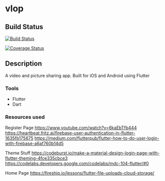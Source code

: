 # vlop

## Build Status

[![Build Status](https://travis-ci.org/bmarden/vlop.svg?branch=master)](https://travis-ci.org/bmarden/vlop)

[![Coverage Status](https://coveralls.io/repos/github/bmarden/vlop/badge.svg?branch=master)](https://coveralls.io/github/bmarden/vlop?branch=master)

## Description

A video and picture sharing app. Built for iOS and Android using Flutter

### Tools

- Flutter
- Dart

### Resources used

Register Page
<https://www.youtube.com/watch?v=6kaEbTfb444>
<https://heartbeat.fritz.ai/firebase-user-authentication-in-flutter-1635fb175675>
<https://medium.com/flutterpub/flutter-how-to-do-user-login-with-firebase-a6af760b14d5>

Theme Stuff
<https://codeburst.io/make-a-material-design-login-page-with-flutter-theming-4fce335cbce3>
<https://codelabs.developers.google.com/codelabs/mdc-104-flutter/#0>

Home Page
<https://fireship.io/lessons/flutter-file-uploads-cloud-storage/>
